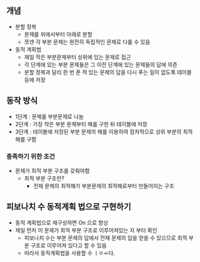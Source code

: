 ## 개념

* 분할 정복
	* 문제를 위에서부터 아래로 분할
	* 쪼갠 각 부분 문제는 완전히 독립적인 문제로 다룰 수 있음
* 동적 계획법
	* 제일 작은 부분문제부터 상위에 있는 문제로 접근
	* 각 단계에 있는 부분 문제들은 그 이전 단계에 있는 문제들의 답에 의존
	* 분할 정복과 달리 한 번 푼 적 있는 문제의 답을 다시 푸는 일이 없도록 테이블 등에 저장

## 동작 방식

* 1단계 : 문제를 부분문제로 나눔
* 2단계 : 가장 작은 부분 문제부터 해를 구한 뒤 테이블에 저장
* 3단계 : 테이블에 저장된 부분 문제의 해를 이용하여 점차적으로 상위 부분의 최적해를 구함


### 충족하기 위한 조건
* 문제가 최적 부분 구조를 갖춰야함
	* 최적 부분 구조란?
		* 전체 문제의 최적해가 부분문제의 최적해로부터 만들어지는 구조


## 피보나치 수 동적계획 법으로 구현하기

* 동적 계획법으로 재구성하면 On 으로 향상
* 제일 먼저 이 문제가 최적 부분 구조로 이루어져있는 지 부터 확인
	* 피보나치 수는 부분 문제의 답에서 전체 문제의 답을 얻을 수 있으므로 최적 부분 구조로 이루어져 있다고 할 수 있음
	* 따라서 동적계획법을 사용할 수 ㅣㅇㅆ다.